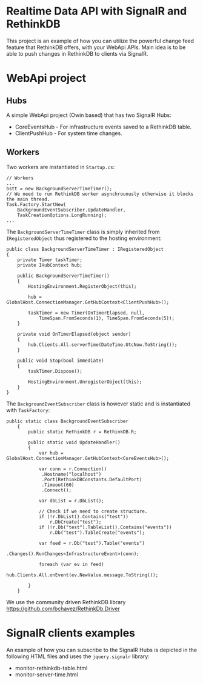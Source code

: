 Realtime Data API with SignalR and RethinkDB
========================

This project is an example of how you can utilize the powerful change feed feature that RethinkDB offers, with your WebApi APIs.
Main idea is to be able to push changes in RethinkDB to clients via SignalR.

# WebApi project

## Hubs
A simple WebApi project (Owin based) that has two SignalR Hubs:
* CoreEventsHub - For infrastructure events saved to a RethinkDB table.
* ClientPushHub - For system time changes.

## Workers 
Two workers are instantiated in ``Startup.cs``:
```
// Workers
...
bstt = new BackgroundServerTimeTimer();
// We need to run RethinkDB worker asynchrounusly otherwise it blocks the main thread.
Task.Factory.StartNew(
	BackgroundEventSubscriber.UpdateHandler,
	TaskCreationOptions.LongRunning);
...
```

The ``BackgroundServerTimeTimer`` class is simply inherited from ``IRegisteredObject`` thus registered to the hosting environment:
```
public class BackgroundServerTimeTimer : IRegisteredObject
{
	private Timer taskTimer;
	private IHubContext hub;

	public BackgroundServerTimeTimer()
	{
		HostingEnvironment.RegisterObject(this);

		hub = GlobalHost.ConnectionManager.GetHubContext<ClientPushHub>();

		taskTimer = new Timer(OnTimerElapsed, null,
			TimeSpan.FromSeconds(1), TimeSpan.FromSeconds(5));
	}

	private void OnTimerElapsed(object sender)
	{
		hub.Clients.All.serverTime(DateTime.UtcNow.ToString());
	}

	public void Stop(bool immediate)
	{
		taskTimer.Dispose();

		HostingEnvironment.UnregisterObject(this);
	}
}
```

The ``BackgroundEventSubscriber`` class is however static and is instantiated with ``TaskFactory``:

```
public static class BackgroundEventSubscriber
    {
        public static RethinkDB r = RethinkDB.R;

        public static void UpdateHandler()
        {
            var hub = GlobalHost.ConnectionManager.GetHubContext<CoreEventsHub>();

            var conn = r.Connection()
             .Hostname("localhost")
             .Port(RethinkDBConstants.DefaultPort)
             .Timeout(60)
             .Connect();

            var dbList = r.DbList();

            // Check if we need to create structure.
            if (!r.DbList().Contains("test"))
                r.DbCreate("test");
            if (!r.Db("test").TableList().Contains("events"))
                r.Db("test").TableCreate("events");

            var feed = r.Db("test").Table("events")
                              .Changes().RunChanges<InfrastructureEvent>(conn);

            foreach (var ev in feed)
                hub.Clients.All.onEvent(ev.NewValue.message.ToString());

        }
    }
```

We use the community driven RethinkDB library https://github.com/bchavez/RethinkDb.Driver

# SignalR clients examples

An example of how you can subscribe to the SignalR Hubs is depicted in the following HTML files and uses the ``jquery.signalr`` library:
* monitor-rethinkdb-table.html
* monitor-server-time.html
